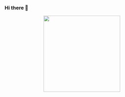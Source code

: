 ### Hi there 👋

<p align="center">
  <img width="250" src="https://www.google.com/url?sa=i&url=https%3A%2F%2Fwifflegif.com%2Ftags%2F437865-cglre-gifs&psig=AOvVaw2uvdxXPG9O4BK0plGWqd5A&ust=1666177157913000&source=images&cd=vfe&ved=0CAoQjRxqFwoTCOCNoeDP6foCFQAAAAAdAAAAABAh">
</p>


<!--
**m7julia/m7julia** is a ✨ _special_ ✨ repository because its `README.md` (this file) appears on your GitHub profile.

Here are some ideas to get you started:

- 🔭 I’m currently working on ...
- 🌱 I’m currently learning ...
- 👯 I’m looking to collaborate on ...
- 🤔 I’m looking for help with ...
- 💬 Ask me about ...
- 📫 How to reach me: ...
- 😄 Pronouns: ...
- ⚡ Fun fact: ...
-->
